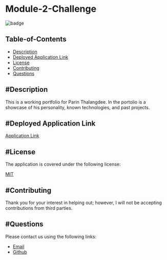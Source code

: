 # Module-2-Challenge
  
![badge](https://img.shields.io/badge/license-mit-blue)
    
## Table-of-Contents

* [Description](#description)
* [Deployed Application Link](#deployed-application-link)  
* [License](#license)    
* [Contributing](#contributing)
* [Questions](#questions)
  
## #Description

This is a working portfolio for Parin Thalangdee. In the portolio is a showcase of his personality, known technologies, and past projects.
  
## #Deployed Application Link
  
[Application Link](https://parinthalangdee.github.io/Module-2-Challenge/)

## #License

The application is covered under the following license:

[MIT](https://choosealicense.com/licenses/mit)
  
## #Contributing
  
Thank you for your interest in helping out; however, I will not be accepting contributions from third parties.

## #Questions

Please contact us using the following links:
  
- [Email](lotteman10@gmail.com)
- [Github](https://github.com/parinthalangdee)
